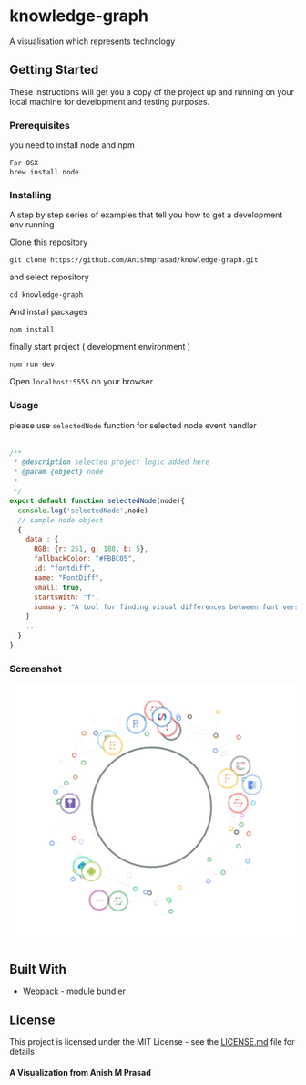 # knowledge-graph

A visualisation which represents technology

## Getting Started

These instructions will get you a copy of the project up and running on your local machine for development and testing purposes.

### Prerequisites

you need to install node and npm 

```
For OSX
brew install node

```

### Installing

A step by step series of examples that tell you how to get a development env running

Clone this repository

```
git clone https://github.com/Anishmprasad/knowledge-graph.git
```
and select repository
```
cd knowledge-graph
```
And install packages

```
npm install 
```
finally start project ( development environment )
```
npm run dev
```
Open `localhost:5555` on your browser

### Usage

please use `selectedNode` function for selected node event handler

```js

/**
 * @description selected project logic added here
 * @param {object} node 
 * 
 */
export default function selectedNode(node){
  console.log('selectedNode',node)
  // sample node object
  {
    data : {
      RGB: {r: 251, g: 188, b: 5},
      fallbackColor: "#FBBC05",
      id: "fontdiff",
      name: "FontDiff",
      small: true,
      startsWith: "f",
      summary: "A tool for finding visual differences between font versions",
    }
    ...
  }
}

```

### Screenshot

![Preview][screenshot]

[screenshot]: https://github.com/Anishmprasad/knowledge-graph/raw/master/src/public/images/screenshot.png "Preview screenshot"


## Built With

* [Webpack](https://webpack.js.org/) - module bundler


## License

This project is licensed under the MIT License - see the [LICENSE.md](https://github.com/Anishmprasad/knowledge-graph/blob/master/README.md) file for details

#### A Visualization from Anish M Prasad
